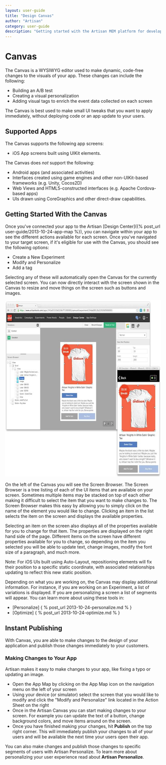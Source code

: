 ```yaml
---
layout: user-guide
title: "Design Canvas"
author: "Artisan"
category: user-guide
description: "Getting started with the Artisan MEM platform for developers."
---
```

# Canvas
The Canvas is a WYSIWYG editor used to make dynamic, code-free changes to the visuals of your app.  These changes can include the following:

* Building an A/B test
* Creating a visual personalization
* Adding visual tags to enrich the event data collected on each screen

The Canvas is best used to make small UI tweaks that you want to apply immediately, without deploying code or an app update to your users.

## Supported Apps

The Canvas supports the following app screens:

* iOS App screens built using UIKit elements.

The Canvas does *not* support the following:

* Android apps (and associated activities)
* Interfaces created using game engines and other non-UIKit-based frameworks (e.g. Unity, Cocos2D)
* Web Views and HTML5-constructed interfaces (e.g. Apache Cordova-based apps)
* UIs drawn using CoreGraphics and other direct-draw capabilities.

## Getting Started With the Canvas
Once you've connected your app to the Artisan [Design Center]({% post_url user-guide/2013-10-24-app-map %}), you can navigate within your app to see the different actions available for each screen.  Once you've navigated to your target screen, if it's eligible for use with the Canvas, you should see the following options:

* Create a New Experiment
* Modify and Personalize
* Add a tag

Selecting any of these will automatically open the Canvas for the currently selected screen.  You can now directly interact with the screen shown in the Canvas to resize and move things on the screen such as buttons and images.

<p><img src="/images/screens/canvas-sample-screenshot-700x569.jpg" width="700" height="569" alt="Screen capture of an A/B test being built via Canvas." /></p>

On the left of the Canvas you will see the Screen Browser. The Screen Browser is a tree listing of each of the UI items that are available on your screen. Sometimes multiple items may be stacked on top of each other making it difficult to select the item that you want to make changes to. The Screen Browser makes this easy by allowing you to simply click on the name of the element you would like to change. Clicking an item in the list selects the item on the screen and displays the available properties.

Selecting an item on the screen also displays all of the properties available for you to change for that item. The properties are displayed on the right hand side of the page. Different items on the screen have different properties available for you to change, so depending on the item you selected you will be able to update text, change images, modify the font size of a paragraph, and much more.

<div class="note note-hint">
  <p>Note: For iOS UIs built using Auto-Layout, repositioning elements will fix their position to a specific static coordinate, with associated relationships updating to reflect this new static position.</p>
</div>

Depending on what you are working on, the Canvas may display additional information. For instance, if you are working on an Experiment, a list of variations is displayed. If you are personalizing a screen a list of segments will appear. You can learn more about using these tools in:

* [Personalize] { % post_url 2013-10-24-personalize.md % }
* [Optimize] { % post_url 2013-10-24-optimize.md % }

<div id="instant-publishing"></div>

## Instant Publishing
With Canvas, you are able to make changes to the design of your application and publish those changes immediately to your customers.

### Making Changes to Your App
Artisan makes it easy to make changes to your app, like fixing a typo or updating an image.

* Open the App Map by clicking on the App Map icon on the navigation menu on the left of your screen
* Using your device (or simulator) select the screen that you would like to modify and click the "Modify and Personalize" link located in the Action Sheet on the right
* Once in the Artisan Canvas you can start making changes to your screen. For example you can update the text of a button, change background colors, and move items around on the screen.
* Once you have finished making your changes, hit **Publish** on the top right corner. This will immediately publish your changes to all of your users and will be available the next time your users open their app.

You can also make changes and publish those changes to specific segments of users with Artisan Personalize. To learn more about personalizing your user experience read about **Artisan Personalize**.
